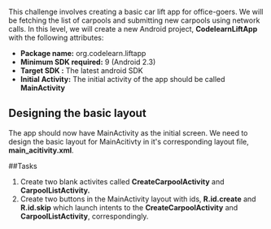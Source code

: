 
This challenge involves creating a basic car lift app for office-goers. We will be fetching the list of carpools and submitting new carpools using network calls.
In this level, we will create a new Android project, **CodelearnLiftApp** with the following attributes:
* **Package name:** org.codelearn.liftapp
* **Minimum SDK required:** 9 (Android 2.3)
* **Target SDK :** The latest android SDK 
* **Initial Activity:** The initial activity of the app should be called **MainActivity**
 
## Designing the basic layout

The app should now have MainActivity as the initial screen. We need to design the basic layout for MainAcitivty in it's corresponding layout file, **main_acitivity.xml**.


##Tasks

1. Create two blank activites called **CreateCarpoolActivity** and **CarpoolListActivity.**
2. Create two buttons in the MainActivity layout with ids, **R.id.create** and **R.id.skip** which launch intents to the **CreateCarpoolActivity** and **CarpoolListActivity**, correspondingly.
